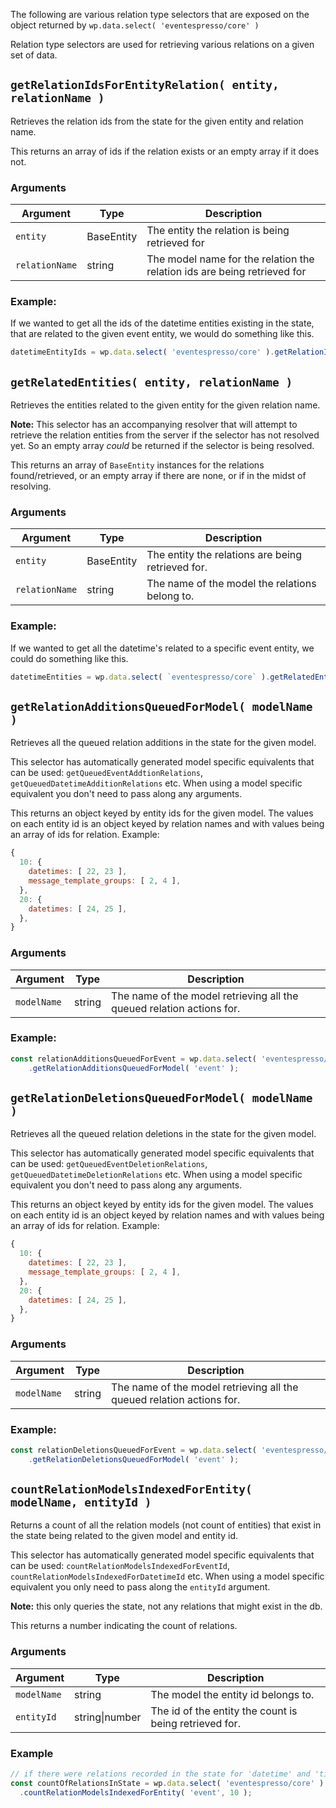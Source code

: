 The following are various relation type selectors that are exposed on the object returned by `wp.data.select( 'eventespresso/core' )`

Relation type selectors are used for retrieving various relations on a given set of data.

## `getRelationIdsForEntityRelation( entity, relationName )`

Retrieves the relation ids from the state for the given entity and relation name.

This returns an array of ids if the relation exists or an empty array if it does not.

### Arguments

| Argument       | Type       | Description                                                              |
| -------------- | ---------- | ------------------------------------------------------------------------ |
| `entity`       | BaseEntity | The entity the relation is being retrieved for                           |
| `relationName` | string     | The model name for the relation the relation ids are being retrieved for |

### Example:

If we wanted to get all the ids of the datetime entities existing in the state, that are related to the given event entity, we would do something like this.

```js
datetimeEntityIds = wp.data.select( 'eventespresso/core' ).getRelationIdsForEntityRelation( EventEntity, 'datetime' );
```

## `getRelatedEntities( entity, relationName )`

Retrieves the entities related to the given entity for the given relation name.

**Note:**  This selector has an accompanying resolver that will attempt to retrieve the relation entities from the server if the selector has not resolved yet. So an empty array _could_ be returned if the selector is being resolved.

This returns an array of `BaseEntity` instances for the relations found/retrieved, or an empty array if there are none, or if in the midst of resolving.

### Arguments

| Argument       | Type       | Description                                       |
| -------------- | ---------- | ------------------------------------------------- |
| `entity`       | BaseEntity | The entity the relations are being retrieved for. |
| `relationName` | string     | The name of the model the relations belong to.    |

### Example:

If we wanted to get all the datetime's related to a specific event entity, we could do something like this.

```js
datetimeEntities = wp.data.select( `eventespresso/core` ).getRelatedEntities( EventEntity, 'datetime' );
```

## `getRelationAdditionsQueuedForModel( modelName )`

Retrieves all the queued relation additions in the state for the given model.

This selector has automatically generated model specific equivalents that can be used: `getQueuedEventAddtionRelations`, `getQueuedDatetimeAdditionRelations` etc.  When using a model specific equivalent you don't need to pass along any arguments.

This returns an object keyed by entity ids for the given model.  The values on each entity id is an object keyed by relation names and with values being an array of ids for relation.  Example:

```js
{
  10: {
    datetimes: [ 22, 23 ],
    message_template_groups: [ 2, 4 ],
  },
  20: {
    datetimes: [ 24, 25 ],
  },
}
```

### Arguments

| Argument    | Type   | Description                                                          |
| ----------- | ------ | ---------------------------------------------------------------------|
| `modelName` | string | The name of the model retrieving all the queued relation actions for.|

### Example:

```js
const relationAdditionsQueuedForEvent = wp.data.select( 'eventespresso/core' )
    .getRelationAdditionsQueuedForModel( 'event' );
```

## `getRelationDeletionsQueuedForModel( modelName )`

Retrieves all the queued relation deletions in the state for the given model.

This selector has automatically generated model specific equivalents that can be used: `getQueuedEventDeletionRelations`, `getQueuedDatetimeDeletionRelations` etc.  When using a model specific equivalent you don't need to pass along any arguments.

This returns an object keyed by entity ids for the given model.  The values on each entity id is an object keyed by relation names and with values being an array of ids for relation.  Example:

```js
{
  10: {
    datetimes: [ 22, 23 ],
    message_template_groups: [ 2, 4 ],
  },
  20: {
    datetimes: [ 24, 25 ],
  },
}
```

### Arguments

| Argument    | Type   | Description                                                          |
| ----------- | ------ | ---------------------------------------------------------------------|
| `modelName` | string | The name of the model retrieving all the queued relation actions for.|

### Example:

```js
const relationDeletionsQueuedForEvent = wp.data.select( 'eventespresso/core' )
    .getRelationDeletionsQueuedForModel( 'event' );
```

## `countRelationModelsIndexedForEntity( modelName, entityId )`

Returns a count of all the relation models (not count of entities) that exist in the state being related to the given model and entity id.

This selector has automatically generated model specific equivalents that can be used: `countRelationModelsIndexedForEventId`, `countRelationModelsIndexedForDatetimeId` etc.  When using a model specific equivalent you only need to pass along the `entityId` argument.

**Note:** this only queries the state, not any relations that might exist in the db.

This returns a number indicating the count of relations.

### Arguments

| Argument    | Type    | Description                         |
| ----------- | ------- | ----------------------------------- |
| `modelName` | string  | The model the entity id belongs to. |
| `entityId`  | string\|number | The id of the entity the count is being retrieved for.                                     |

### Example

```js
// if there were relations recorded in the state for 'datetime' and 'ticket', this would return 2
const countOfRelationsInState = wp.data.select( 'eventespresso/core' )
  .countRelationModelsIndexedForEntity( 'event', 10 );
```
